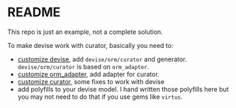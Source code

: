 # README

This repo is just an example, not a complete solution.

To make devise work with curator, basically you need to:

* [customize devise](https://github.com/janx/devise/tree/riak), add `devise/orm/curator` and generator. `devise/orm/curator` is based on `orm_adapter`.
* [customize orm_adapter](https://github.com/janx/orm_adapter), add adapter for curator.
* [customize curator](https://github.com/baoquan-hq/curator), some fixes to work with devise
* add polyfills to your devise model. I hand written those polyfills here but you may not need to do that if you use gems like `virtus`.
